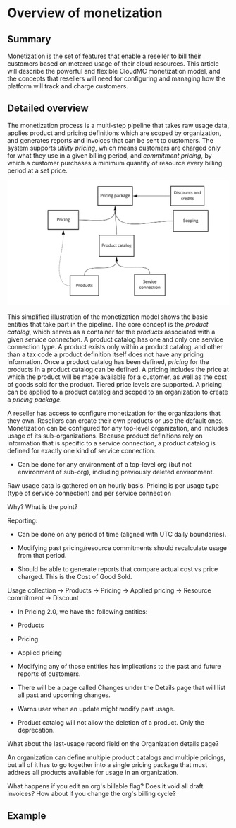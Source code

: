 # Overview of monetization

## Summary

Monetization is the set of features that enable a reseller to bill their customers based on metered usage of their cloud resources. This article will describe the powerful and flexible CloudMC monetization model, and the concepts that resellers will need for configuring and managing how the platform will track and charge customers.

## Detailed overview

The monetization process is a multi-step pipeline that takes raw usage data, applies product and pricing definitions which are scoped by organization, and generates reports and invoices that can be sent to customers. The system supports *utility pricing*, which means customers are charged only for what they use in a given billing period, and *commitment pricing*, by which a customer purchases a minimum quantity of resource every billing period at a set price.

![Diagram of monetization entities](Monetization%20model%20-%20Frame%201.jpg "Simplified view of monetization entities")

This simplified illustration of the monetization model shows the basic entities that take part in the pipeline. The core concept is the *product catalog*, which serves as a container for the *products* associated with a given *service connection*. A product catalog has one and only one service connection type. A product exists only within a product catalog, and other than a tax code a product definition itself does not have any pricing information. Once a product catalog has been defined, *pricing* for the products in a product catalog can be defined. A pricing includes the price at which the product will be made available for a customer, as well as the cost of goods sold for the product. Tiered price levels are supported. A pricing can be applied to a product catalog and scoped to an organization to create a *pricing package*.

A reseller has access to configure monetization for the organizations that they own. Resellers can create their own products or use the default ones. Monetization can be configured for any top-level organization, and includes usage of its sub-organizations. Because product definitions rely on information that is specific to a service connection, a product catalog is defined for exactly one kind of service connection.

- Can be done for any environment of a top-level org \(but not environment of sub-org\), including previously deleted environment.

Raw usage data is gathered on an hourly basis. Pricing is per usage type \(type of service connection\) and per service connection

Why? What is the point?

Reporting:

- Can be done on any period of time \(aligned with UTC daily boundaries\).

- Modifying past pricing/resource commitments should recalculate usage from that period.

- Should be able to generate reports that compare actual cost vs price charged. This is the Cost of Good Sold.

Usage collection -\> Products -\> Pricing -\> Applied pricing -\> Resource commitment -\> Discount

- In Pricing 2.0, we have the following entities:

- Products

- Pricing

- Applied pricing

- Modifying any of those entities has implications to the past and future reports of customers.

- There will be a page called Changes under the Details page that will list all past and upcoming changes.

- Warns user when an update might modify past usage.

- Product catalog will not allow the deletion of a product. Only the deprecation.

What about the last-usage record field on the Organization details page?

An organization can define multiple product catalogs and multiple pricings, but all of it has to go together into a single pricing package that must address all products available for usage in an organization.

What happens if you edit an org's billable flag? Does it void all draft invoices? How about if you change the org's billing cycle?

## Example

